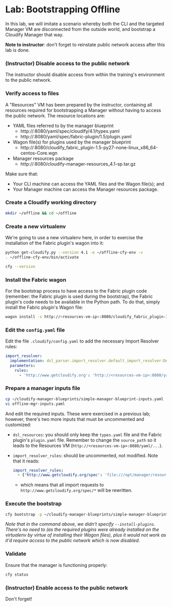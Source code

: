 # Lab: Bootstrapping Offline

In this lab, we will imitate a scenario whereby both the CLI and the targeted Manager VM are disconnected from the outside
world, and bootstrap a Cloudify Manager that way.

**Note to instructor**: don't forget to reinstate public network access after this lab is done.

### (Instructor) Disable access to the public network

The instructor should disable access from within the training's environment to the public network.

### Verify access to files

A "Resources" VM has been prepared by the instructor, containing all resources required for bootstrapping a Manager without
having to access the public network. The resource locations are:

* YAML files referred to by the manager blueprint
  * http://<resources-vm-ip>:8080/yaml/spec/cloudify/4.1/types.yaml
  * http://<resources-vm-ip>:8080/yaml/spec/fabric-plugin/1.5/plugin.yaml
* Wagon file(s) for plugins used by the manager blueprint
  * http://<resources-vm-ip>:8080/cloudify_fabric_plugin-1.5-py27-none-linux_x86_64-centos-Core.wgn
* Manager resources package
  * http://<resources-vm-ip>:8080/cloudify-manager-resources_4.1-sp.tar.gz

Make sure that:

* Your CLI machine can access the YAML files and the Wagon file(s); and
* Your Manager machine can access the Manager resources package.

### Create a Cloudify working directory

```bash
mkdir ~/offline && cd ~/offline
```

### Create a new virtualenv

We're going to use a new virtualenv here, in order to exercise the installation of the Fabric plugin's wagon into it:

```bash
python get-cloudify.py --version 4.1 -e ~/offline-cfy-env -v
. ~/offline-cfy-env/bin/activate

cfy --version
```

### Install the Fabric wagon

For the bootstrap process to have access to the Fabric plugin code (remember: the Fabric plugin is used during
the bootstrap), the Fabric plugin's code needs to be available in the Python path. To do that, simply install the Fabric
plugin's Wagon file:

```bash
wagon install -s http://<resources-vm-ip>:8080/cloudify_fabric_plugin-1.5-py27-none-linux_x86_64-centos-Core.wgn -v
```

### Edit the `config.yaml` file

Edit the file `.cloudify/config.yaml` to add the necessary Import Resolver rules:

```yaml
import_resolver:
  implementation: dsl_parser.import_resolver.default_import_resolver:DefaultImportResolver
  parameters:
    rules:
      - 'http://www.getcloudify.org': 'http://<resources-vm-ip>:8080/yaml'
```

### Prepare a manager inputs file

```bash
cp ~/cloudify-manager-blueprints/simple-manager-blueprint-inputs.yaml ./offline-mgr-inputs.yaml
vi offline-mgr-inputs.yaml
```

And edit the required inputs. These were exercised in a previous lab; however, there's two more inputs that must
be uncommented and customized:

*   `dsl_resources`: you should only keep the `types.yaml` file and the Fabric plugin's `plugin.yaml` file. Remember
    to change the `source_path` so it leads to the Resources VM (`http://<resources-vm-ip>:8080/yaml/...`).

*   `import_resolver_rules`: should be uncommented, not modified. Note that it reads:
    ```yaml
    import_resolver_rules:
      - {'http://www.getcloudify.org/spec': 'file:///opt/manager/resources/spec'}
    ```

    - which means that all import requests to `http://www.getcloudify.org/spec/*` will be rewritten.

### Execute the bootstrap

```bash
cfy bootstrap -p ~/cloudify-manager-blueprints/simple-manager-blueprint.yaml -i offline-mgr-inputs.yaml  
```

_Note that in the command above, we didn't specify `--install-plugins`. There's no need to (as the required plugins
were already installed on the virtualenv by virtue of installing their Wagon files), plus it would not work as it'd
require access to the public network which is now disabled._

### Validate

Ensure that the manager is functioning properly:

```bash
cfy status
```

### (Instructor) Enable access to the public network

Don't forget!